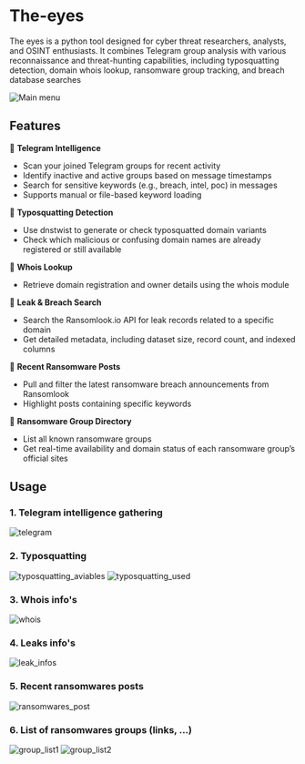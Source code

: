 # The-eyes

The eyes is a python tool designed for cyber threat researchers, analysts, and OSINT enthusiasts. It combines Telegram group analysis with various reconnaissance and threat-hunting capabilities, including typosquatting detection, domain whois lookup, ransomware group tracking, and breach database searches

![Main menu](https://github.com/raphaelthief/The-eyes/blob/main/Pic/main.PNG "Main menu")

## Features
🔹 **Telegram Intelligence**
- Scan your joined Telegram groups for recent activity
- Identify inactive and active groups based on message timestamps
- Search for sensitive keywords (e.g., breach, intel, poc) in messages
- Supports manual or file-based keyword loading

🔹 **Typosquatting Detection**
- Use dnstwist to generate or check typosquatted domain variants
- Check which malicious or confusing domain names are already registered or still available

🔹 **Whois Lookup**
- Retrieve domain registration and owner details using the whois module

🔹 **Leak & Breach Search**
- Search the Ransomlook.io API for leak records related to a specific domain
- Get detailed metadata, including dataset size, record count, and indexed columns

🔹 **Recent Ransomware Posts**
- Pull and filter the latest ransomware breach announcements from Ransomlook
- Highlight posts containing specific keywords

🔹 **Ransomware Group Directory**
- List all known ransomware groups
- Get real-time availability and domain status of each ransomware group’s official sites

## Usage
### 1. Telegram intelligence gathering
![telegram](https://github.com/raphaelthief/The-eyes/blob/main/Pic/telegram.PNG "telegram")

### 2. Typosquatting
![typosquatting_aviables](https://github.com/raphaelthief/The-eyes/blob/main/Pic/typosquatting_aviables.PNG "typosquatting_aviables")
![typosquatting_used](https://github.com/raphaelthief/The-eyes/blob/main/Pic/typosquatting_used.PNG "typosquatting_used")

### 3. Whois info's
![whois](https://github.com/raphaelthief/The-eyes/blob/main/Pic/whois.PNG "whois")

### 4. Leaks info's
![leak_infos](https://github.com/raphaelthief/The-eyes/blob/main/Pic/leak_infos.PNG "leak_infos")

### 5. Recent ransomwares posts
![ransomwares_post](https://github.com/raphaelthief/The-eyes/blob/main/Pic/ransomwares_post.PNG "ransomwares_post")

### 6. List of ransomwares groups (links, ...)
![group_list1](https://github.com/raphaelthief/The-eyes/blob/main/Pic/group_list1.PNG "group_list1")
![group_list2](https://github.com/raphaelthief/The-eyes/blob/main/Pic/group_list2.PNG "group_list2")

